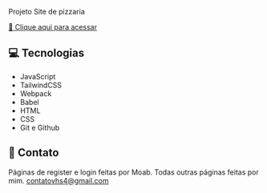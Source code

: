 Projeto Site de pizzaria

[🔗 Clique aqui para acessar](https://https://pizzaria-vhs4.vercel.app/)

## 💻 Tecnologias

- JavaScript
- TailwindCSS
- Webpack
- Babel
- HTML
- CSS
- Git e Github

## 📩 Contato 

Páginas de register e login feitas por Moab.
Todas outras páginas feitas por mim.
contatovhs4@gmail.com
